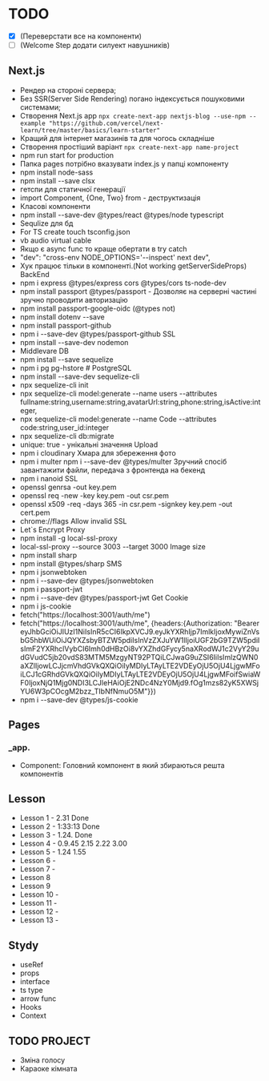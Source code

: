 # TODO

- [x] (Переверстати все на компоненти)
- [ ] (Welcome Step додати силуект навушників)

## Next.js

- Рендер на стороні сервера;
- Без SSR(Server Side Rendering) погано індексується пошуковими системами;
- Створення Next.js app
  `npx create-next-app nextjs-blog --use-npm --example "https://github.com/vercel/next-learn/tree/master/basics/learn-starter"`
- Кращий для інтернет магазинів та для чогось складніше
- Створення простіший варіант
  `npx create-next-app name-project`
- npm run start for production
- Папка pages потрібно вказувати index.js у папці компоненту
- npm install node-sass
- npm install --save clsx
- гетспи для статичної генерації
- import Component, {One, Two} from - деструктизація
- Класові компоненти
- npm install --save-dev @types/react @types/node typescript
- Sequlize для бд
- For TS create touch tsconfig.json
- vb audio virtual cable
- Якщо є async func то краще обертати в try catch
- "dev": "cross-env NODE_OPTIONS='--inspect' next dev",
- Хук працює тільки в компоненті.(Not working getServerSideProps)
  BackEnd
- npm i express @types/express cors @types/cors ts-node-dev
- npm install passport @types/passport - Дозволяє на серверні частині зручно проводити авторизацію
- npm install passport-google-oidc (@types not)
- npm install dotenv --save
- npm install passport-github
- npm i --save-dev @types/passport-github
  SSL
- npm install --save-dev nodemon
- Middlevare
  DB
- npm install --save sequelize
- npm i pg pg-hstore # PostgreSQL
- npm install --save-dev sequelize-cli
- npx sequelize-cli init
- npx sequelize-cli model:generate --name users --attributes fullname:string,username:string,avatarUrl:string,phone:string,isActive:integer,
- npx sequelize-cli model:generate --name Code --attributes code:string,user_id:integer
- npx sequelize-cli db:migrate
- unique: true - унікальні значення
  Upload
- npm i cloudinary Хмара для збереження фото
- npm i multer npm i --save-dev @types/multer Зручний спосіб завантажити файли, передача з фронтенда на бекенд
- npm i nanoid
  SSL
- openssl genrsa -out key.pem
- openssl req -new -key key.pem -out csr.pem
- openssl x509 -req -days 365 -in csr.pem -signkey key.pem -out cert.pem
- chrome://flags Allow invalid SSL
- Let`s Encrypt
  Proxy
- npm install -g local-ssl-proxy
- local-ssl-proxy --source 3003 --target 3000
  Image size
- npm install sharp
- npm install @types/sharp
  SMS
- npm i jsonwebtoken
- npm i --save-dev @types/jsonwebtoken
- npm i passport-jwt
- npm i --save-dev @types/passport-jwt
  Get Cookie
- npm i js-cookie
- fetch("https://localhost:3001/auth/me")
- fetch("https://localhost:3001/auth/me", {headers:{Authorization: "Bearer eyJhbGciOiJIUzI1NiIsInR5cCI6IkpXVCJ9.eyJkYXRhIjp7ImlkIjoxMywiZnVsbG5hbWUiOiJQYXZsbyBTZW5pdiIsInVzZXJuYW1lIjoiUGF2bG9TZW5pdiIsImF2YXRhclVybCI6Imh0dHBzOi8vYXZhdGFycy5naXRodWJ1c2VyY29udGVudC5jb20vdS83MTM5MzgyNT92PTQiLCJwaG9uZSI6IiIsImlzQWN0aXZlIjowLCJjcmVhdGVkQXQiOiIyMDIyLTAyLTE2VDEyOjU5OjU4LjgwMFoiLCJ1cGRhdGVkQXQiOiIyMDIyLTAyLTE2VDEyOjU5OjU4LjgwMFoifSwiaWF0IjoxNjQ1Mjg0NDI3LCJleHAiOjE2NDc4NzY0Mjd9.fOg1mzs82yK5XWSjYU6W3pCOcgM2bzz_TIbNfNmuO5M"}})
- npm i --save-dev @types/js-cookie

## Pages

### \_app.

- Component: Головний компонент в який збираються решта компонентів

## Lesson

- Lesson 1 - 2.31 Done
- Lesson 2 - 1:33:13 Done
- Lesson 3 - 1.24. Done
- Lesson 4 - 0.9.45 2.15 2.22 3.00
- Lesson 5 - 1.24 1.55
- Lesson 6 -
- Lesson 7 -
- Lesson 8
- Lesson 9
- Lesson 10 -
- Lesson 11 -
- Lesson 12 -
- Lesson 13 -

## Stydy

- useRef
- props
- interface
- ts type
- arrow func
- Hooks
- Context

## TODO PROJECT

- Зміна голосу
- Караоке кімната
